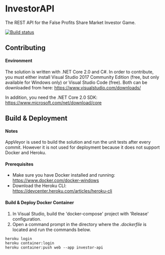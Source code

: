 # InvestorAPI
The REST API for the False Profits Share Market Investor Game.

[![Build status](https://ci.appveyor.com/api/projects/status/65amkvdw2q1f6oej?svg=true)](https://ci.appveyor.com/project/programmingproject1/investorapi)

## Contributing

#### Environment
The solution is written with .NET Core 2.0 and C#. In order to contribute, you must either install Visual Studio 2017 Community Edition (free, but only available for Windows only) or Visual Studio Code (free). Both can be downloaded from here: 
https://www.visualstudio.com/downloads/

In addition, you need the .NET Core 2.0 SDK: 
https://www.microsoft.com/net/download/core

## Build & Deployment

#### Notes
AppVeyor is used to build the solution and run the unit tests after every commit. However it is not used for deployment because it does not support Docker and Heroku.

#### Prerequisites
* Make sure you have Docker installed and running: https://www.docker.com/docker-windows
* Download the Heroku CLI: https://devcenter.heroku.com/articles/heroku-cli

#### Build & Deploy Docker Container
1. In Visual Studio, build the 'docker-compose' project with 'Release' configuration.
2. Open a command prompt in the directory where the *.dockerfile* is located and run the commands below.

```
heroku login
heroku container:login
heroku container:push web --app investor-api
```
